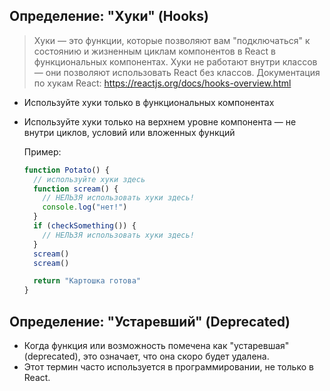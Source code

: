 ## Определение: "Хуки" (Hooks)

> Хуки — это функции, которые позволяют вам "подключаться" к состоянию и жизненным циклам компонентов в React 
в функциональных компонентах. Хуки не работают внутри классов — они позволяют использовать React без классов.
> Документация по хукам React: https://reactjs.org/docs/hooks-overview.html

- Используйте хуки только в функциональных компонентах
- Используйте хуки только на верхнем уровне компонента — не внутри циклов, условий или вложенных функций

  Пример:

  ```js
  function Potato() {
    // используйте хуки здесь
    function scream() {
      // НЕЛЬЗЯ использовать хуки здесь!
      console.log("нет!")
    }
    if (checkSomething()) {
      // НЕЛЬЗЯ использовать хуки здесь!
    }
    scream()
    scream()

    return "Картошка готова"
  }
  ```

## Определение: "Устаревший" (Deprecated)

- Когда функция или возможность помечена как "устаревшая" (deprecated), это означает, что она скоро будет удалена.
- Этот термин часто используется в программировании, не только в React.

